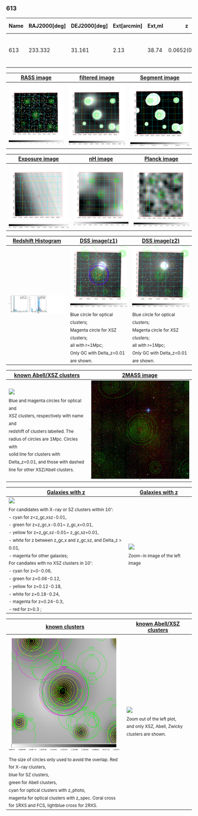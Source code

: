 <div STYLE="page-break-after: always;"></div>

### 613

|Name|RAJ2000[deg]|DEJ2000[deg] |Ext[arcmin]| Ext,ml | z | z_src| C|GC(XSZ,Delta_z<0.01)| GC(OPT,Delta_z<0.01)|GC| R_sig[arcmin] | R500[arcmin] | R500[Mpc]| CRsig[c/s] | CR500[c/s] |L500[1E44 erg/s]|F500[1E-12 erg/s/cm^2]| M500[1E14 Msun]|Tx[keV]|Cnt_sig|Beta|Rc[arcmin]|Comment|Alias|
|---|---|---|---|---|---|------|---|--------|---------|----------|---|---|---|---|---|---|---|---|---|---|---|---|---|---|
|613| 233.332| 31.161| 2.13| 38.74| 0.0652(0.005)| z1, z_xsz| B| L03, MCXC| A, N, W| A, C, F20, L03, MCXC, N, W| 25.688| 9.606| 0.722| 0.178(0.069)| 0.161(0.063)| 0.307(0.081)| 2.991(0.786)| 1.14(0.15)| 2.36(0.20)| 73.2| 0.810(-0.161+0.129)| 3.481(-1.178+0.805)| -| k242|

|[RASS image](../image/613/613_img.pdf)|[filtered image](../image/613/613_fil.pdf)|[Segment image](../image/613/613_seg.pdf)|
|-------------------|--------------------|-------------------|
| <img src="../image/613/613_img.png" width="300">  | <img src="../image/613/613_fil.png" width="300">   | <img src="../image/613/613_seg.png" width="300">  |

|[Exposure image](../image/613/613_mex.pdf)| [nH image](../image/613/613_nh.pdf)| [Planck image](../image/613/613_p.pdf)|
|-------------------|--------------------|-------------------|
|<img src="../image/613/613_mex.png" width="300">   | <img src="../image/613/613_nh.png" width="300">    | <img src="../image/613/613_p.png" width="300"> |

|[Redshift Histogram](../image/613/613_zg.pdf) | [DSS image(z1)](../image/613/613_dss_z1.pdf)      |  [DSS image(z2)](../image/613/613_dss_z2.pdf)    |
|-------------------|--------------------|-------------------|
|<img src="../image/613/613_zg.png" width="300"> |<img src="../image/613/613_dss_z1.png" width="300"> <sub><br>Blue circle for optical clusters; <br>Magenta circle for XSZ clusters; <br>all with r=1Mpc; <br>Only GC with Delta_z<0.01 are shown. </sub>| <img src="../image/613/613_dss_z2.png" width="300"><sub><br>Blue circle for optical clusters; <br>Magenta circle for XSZ clusters; <br>all with r=1Mpc; <br>Only GC with Delta_z<0.01 are shown. </sub> |

|[known Abell/XSZ clusters](../image/613/613_m.pdf) | [2MASS image](../image/613/613_2mass.pdf)      |
|-------------------|-------------------|
|<img src=../image/613/613_m.png width="300"> <br><sub>Blue and magenta circles for optical and <br>XSZ clusters, respectively with name and <br>redshift of clusters labelled. The <br>radius of circles are 1Mpc. Circles with <br>solid line for clusters with <br>Delta_z<0.01, and those with dashed <br>line for other XSZ/Abell clusters.        </sub>|<img src="../image/613/613_2mass.png" width="300">  |

|[Galaxies with z](../image/613/613_opt_ned.pdf) |[Galaxies with z](../image/613/613_opt_ned_zoom.pdf) |
|-------------------|-------------------|
| <img src=../image/613/613_opt_ned.png width="300"> <br><sub> For candidates with X-ray or SZ clusters within 10': <br> - cyan for z<z_gc,xsz-0.01, <br> - green for z=z_gc,x-0.01~ z_gc,x+0.01, <br> - yellow for z=z_gc,sz-0.01~ z_gc,sz+0.01, <br> - white for z between z_gc,x and z_gc,sz, and Delta_z > 0.01, <br> - magenta for other galaxies; <br>For candiates with no XSZ clusters in 10': <br> - cyan for z=0-0.06, <br> - green for z=0.06-0.12, <br> - yellow for z=0.12-0.18, <br> - white for z=0.18-0.24, <br> - magenta for z=0.24-0.3, <br> - red for z>0.3 ;  </sub>|<img src=../image/613/613_opt_ned_zoom.png width="300">  <br><sub> Zoom-in image of the left image</sub>|

|[known clusters](../image/613/613_gc.pdf) |[known Abell/XSZ clusters](../image/613/613_gc_large.pdf) |
|-------------------|-------------------|
| <img src=../image/613/613_gc.png width="300"> <br><sub> The size of circles only used to avoid the overlap. Red for X-ray clusters, <br> blue for SZ clusters, <br> green for Abell clusters, <br> cyan for optical clusters with z_photo, <br> magenta for optical clusters with z_spec. Coral cross for 1RXS and FCS, lightblue cross for 2RXS. </sub>|<img src=../image/613/613_gc_large.png width="300"> <br><sub> Zoom out of the left plot, <br> and only XSZ, Abell, Zwicky clusters are shown. </sub> |



